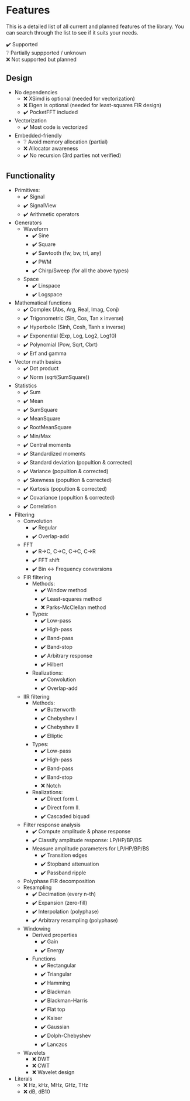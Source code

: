 # Features

This is a detailed list of all current and planned features of the library. You can search through the list to see if it suits your needs.

✔️ Supported<br>
❔️ Partially suppported / unknown<br>
❌️ Not supported but planned

## Design

- No dependencies
  - ❌️ XSimd is optional (needed for vectorization)
  - ❌️ Eigen is optional (needed for least-squares FIR design)
  - ✔️ PocketFFT included
- Vectorization
  - ✔️ Most code is vectorized
- Embedded-friendly
  - ❔️ Avoid memory allocation (partial)
  - ❌️ Allocator awareness
  - ✔️ No recursion (3rd parties not verified)

## Functionality

- Primitives:
  - ✔️ Signal
  - ✔️ SignalView
  - ✔️ Arithmetic operators
- Generators
  - Waveform
    - ✔️ Sine
    - ✔️ Square
    - ✔️ Sawtooth (fw, bw, tri, any)
    - ✔️ PWM
    - ✔️ Chirp/Sweep (for all the above types)
  - Space
    - ✔️ Linspace
    - ✔️ Logspace
- Mathematical functions
  - ✔️ Complex (Abs, Arg, Real, Imag, Conj)
  - ✔️ Trigonometric (Sin, Cos, Tan x inverse)
  - ✔️ Hyperbolic (Sinh, Cosh, Tanh x inverse)
  - ✔️ Exponential (Exp, Log, Log2, Log10)
  - ✔️ Polynomial (Pow, Sqrt, Cbrt)
  - ✔️ Erf and gamma
- Vector math basics
  - ✔️ Dot product
  - ✔️ Norm (sqrt(SumSquare))
- Statistics
  - ✔️ Sum
  - ✔️ Mean
  - ✔️ SumSquare
  - ✔️ MeanSquare
  - ✔️ RootMeanSquare
  - ✔️ Min/Max
  - ✔️ Central moments
  - ✔️ Standardized moments
  - ✔️ Standard deviation (popultion & corrected)
  - ✔️ Variance (popultion & corrected)
  - ✔️ Skewness (popultion & corrected)
  - ✔️ Kurtosis (popultion & corrected)
  - ✔️ Covariance (popultion & corrected)
  - ✔️ Correlation
- Filtering
  - Convolution
    - ✔️ Regular
    - ✔️ Overlap-add
  - FFT
    - ✔️ R->C, C->C, C->C, C->R
    - ✔️ FFT shift
    - ✔️ Bin <-> Frequency conversions
  - FIR filtering
    - Methods:
      - ✔️ Window method
      - ✔️ Least-squares method
      - ❌️ Parks-McClellan method
    - Types:
      - ✔️ Low-pass
      - ✔️ High-pass
      - ✔️ Band-pass
      - ✔️ Band-stop
      - ✔️ Arbitrary response
      - ✔️ Hilbert
    - Realizations:
      - ✔️ Convolution
      - ✔️ Overlap-add
  - IIR filtering
    - Methods:
      - ✔️ Butterworth
      - ✔️ Chebyshev I
      - ✔️ Chebyshev II
      - ✔️ Elliptic
    - Types:
      - ✔️ Low-pass
      - ✔️ High-pass
      - ✔️ Band-pass
      - ✔️ Band-stop
      - ❌️ Notch
    - Realizations:
      - ✔️ Direct form I.
      - ✔️ Direct form II.
      - ✔️ Cascaded biquad
  - Filter response analysis
    - ✔️ Compute amplitude & phase response
    - ✔️ Classify amplitude response: LP/HP/BP/BS
    - Measure amplitude parameters for LP/HP/BP/BS
      - ✔️ Transition edges
      - ✔️ Stopband attenuation
      - ✔️ Passband ripple
  - Polyphase FIR decomposition
  - Resampling
    - ✔️ Decimation (every n-th)
    - ✔️ Expansion (zero-fill)
    - ✔️ Interpolation (polyphase)
    - ✔️ Arbitrary resampling (polyphase)
  - Windowing
    - Derived properties
      - ✔️ Gain
      - ✔️ Energy
    - Functions
      - ✔️ Rectangular
      - ✔️ Triangular
      - ✔️ Hamming
      - ✔️ Blackman
      - ✔️ Blackman-Harris
      - ✔️ Flat top
      - ✔️ Kaiser
      - ✔️ Gaussian
      - ✔️ Dolph-Chebyshev
      - ✔️ Lanczos
  - Wavelets
    - ❌️ DWT
    - ❌️ CWT
    - ❌️ Wavelet design
- Literals
  - ❌️ Hz, kHz, MHz, GHz, THz
  - ❌️ dB, dB10